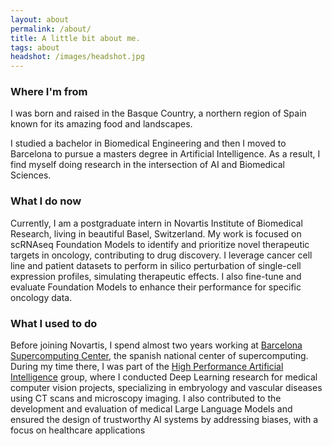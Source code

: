 ```yaml
---
layout: about
permalink: /about/
title: A little bit about me.
tags: about
headshot: /images/headshot.jpg
---
```


### Where I'm from

I was born and raised in the Basque Country, a northern region of Spain known for its amazing food and landscapes.

I studied a bachelor in Biomedical Engineering and then I moved to Barcelona to pursue a masters degree in Artificial Intelligence. As a result, I find myself doing research in the intersection of AI and Biomedical Sciences.

### What I do now

Currently, I am a postgraduate intern in Novartis Institute of Biomedical Research, living in beautiful Basel, Switzerland. My work is focused on scRNAseq Foundation Models to identify and prioritize novel therapeutic
targets in oncology, contributing to drug discovery. I leverage cancer cell line and patient datasets to perform in silico perturbation of single-cell expression profiles, simulating therapeutic effects. I also fine-tune and evaluate Foundation Models to enhance their performance for specific oncology data.


### What I used to do

Before joining Novartis, I spend almost two years working at [Barcelona Supercomputing Center](https://www.bsc.es), the spanish national center of supercomputing. During my time there, I was part of the [High Performance Artificial Intelligence](https://hpai.bsc.es/) group, where I conducted Deep Learning research for medical computer vision projects, specializing in embryology and vascular diseases using CT scans and microscopy imaging. I also contributed to the development and evaluation of medical Large Language Models and ensured the design of trustworthy AI systems by addressing biases, with a focus on healthcare applications


